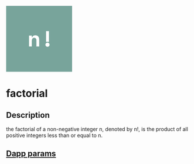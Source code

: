 ![dapp logo](./logo.png)

# factorial

## Description

the factorial of a non-negative integer n, denoted by n!, is the product of all positive integers less than or equal to n.

## [Dapp params](./iexec.json)
